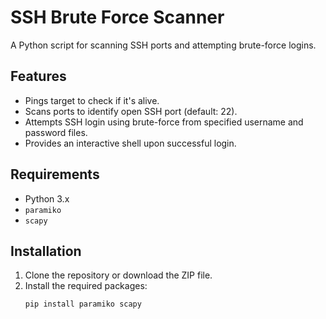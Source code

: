 # SSH Brute Force Scanner

A Python script for scanning SSH ports and attempting brute-force logins.

## Features

- Pings target to check if it's alive.
- Scans ports to identify open SSH port (default: 22).
- Attempts SSH login using brute-force from specified username and password files.
- Provides an interactive shell upon successful login.

## Requirements

- Python 3.x
- `paramiko`
- `scapy`

## Installation

1. Clone the repository or download the ZIP file.
2. Install the required packages:
   ```bash
   pip install paramiko scapy

